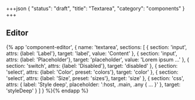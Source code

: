 +++json
{
  "status": "draft",
  "title": "Textarea",
  "category": "components"
}
+++

## Editor

{%
  app 'component-editor', {
    name: 'textarea',
    sections: [
      {
        section: 'input',
        attrs: {label: 'Label'},
        target: 'label',
        value: 'Content'
      },
      {
        section: 'input',
        attrs: {label: 'Placeholder'},
        target: 'placeholder',
        value: 'Lorem ipsum ...'
      },
      {
        section: 'switch',
        attrs: {label: 'Disabled'},
        target: 'disabled'
      },
      {
        section: 'select',
        attrs: {label: 'Color', preset: 'colors'},
        target: 'color'
      },
      {
        section: 'select',
        attrs: {label: 'Size', preset: 'sizes'},
        target: 'size'
      },
      {
        section: 'css',
        attrs: {
          label: 'Style deep',
          placeholder: ':host, .main, .any { ... }'
        },
        target: 'styleDeep'
      }
    ]
  }
%}{% endapp %}
